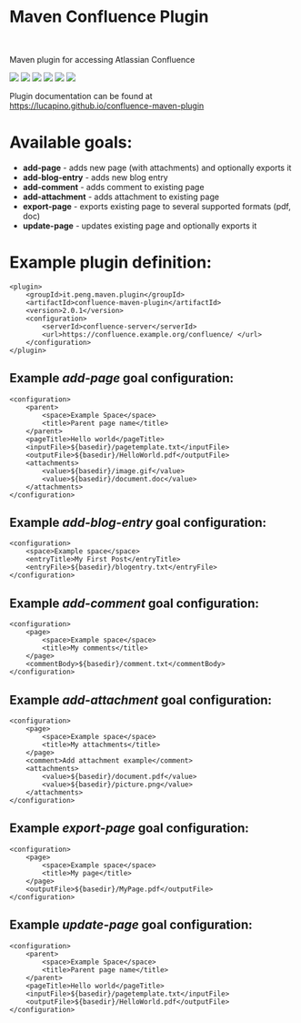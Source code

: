 <h1>Maven Confluence Plugin</h1><br>

Maven plugin for accessing Atlassian Confluence

[![][Build Status img]][Build Status]
[![][Coverage Status img]][Coverage Status]
[![][Dependency Status img]][Dependency Status]
[![][license img]][license]
[![][Maven Central img]][Maven Central]
[![][Javadocs img]][Javadocs]

Plugin documentation can be found at https://lucapino.github.io/confluence-maven-plugin

Available goals:
================
* **add-page** - adds new page (with attachments) and optionally exports it
* **add-blog-entry** - adds new blog entry
* **add-comment** - adds comment to existing page
* **add-attachment** - adds attachment to existing page
* **export-page** - exports existing page to several supported formats (pdf, doc)
* **update-page** - updates existing page and optionally exports it

Example plugin definition:
==========================
    <plugin>
        <groupId>it.peng.maven.plugin</groupId>
        <artifactId>confluence-maven-plugin</artifactId>
        <version>2.0.1</version>
        <configuration>
            <serverId>confluence-server</serverId>
            <url>https://confluence.example.org/confluence/ </url>
        </configuration>
    </plugin>

Example _add-page_ goal configuration:
-------------------------------------
    <configuration>
        <parent>
            <space>Example Space</space>
            <title>Parent page name</title>
        </parent>
        <pageTitle>Hello world</pageTitle>
        <inputFile>${basedir}/pagetemplate.txt</inputFile>
        <outputFile>${basedir}/HelloWorld.pdf</outputFile>
        <attachments>
            <value>${basedir}/image.gif</value>
            <value>${basedir}/document.doc</value>
        </attachments>
    </configuration>

Example _add-blog-entry_ goal configuration:
------------------------------------------
    <configuration>
        <space>Example space</space>
        <entryTitle>My First Post</entryTitle>
        <entryFile>${basedir}/blogentry.txt</entryFile>
    </configuration>

Example _add-comment_ goal configuration:
----------------------------------------
    <configuration>
        <page>
            <space>Example space</space>
            <title>My comments</title>
        </page>
        <commentBody>${basedir}/comment.txt</commentBody>
    </configuration>

Example _add-attachment_ goal configuration:
-------------------------------------------
    <configuration>
        <page>
            <space>Example space</space>
            <title>My attachments</title>
        </page>
        <comment>Add attachment example</comment>
        <attachments>
            <value>${basedir}/document.pdf</value>
            <value>${basedir}/picture.png</value>
        </attachments>
    </configuration>

Example _export-page_ goal configuration:
----------------------------------------
    <configuration>
        <page>
            <space>Example space</space>
            <title>My page</title>
        </page>
        <outputFile>${basedir}/MyPage.pdf</outputFile>
    </configuration>

Example _update-page_ goal configuration:
-------------------------------------
    <configuration>
        <parent>
            <space>Example Space</space>
            <title>Parent page name</title>
        </parent>
        <pageTitle>Hello world</pageTitle>
        <inputFile>${basedir}/pagetemplate.txt</inputFile>
        <outputFile>${basedir}/HelloWorld.pdf</outputFile>
    </configuration>

[Build Status]:https://travis-ci.org/lucapino/confluence-maven-plugin
[Build Status img]:https://travis-ci.org/lucapino/confluence-maven-plugin.svg?branch=master

[Coverage Status]:https://codecov.io/gh/lucapino/confluence-maven-plugin
[Coverage Status img]:https://codecov.io/gh/lucapino/confluence-maven-plugin/branch/master/graph/badge.svg

[Dependency Status]:https://snyk.io/test/github/lucapino/confluence-maven-plugin
[Dependency Status img]:https://snyk.io/test/github/lucapino/confluence-maven-plugin/badge.svg?style=flat

[license]:LICENSE
[license img]:https://img.shields.io/badge/license-Apache%202-blue.svg

[Maven Central]:https://maven-badges.herokuapp.com/maven-central/com.github.lucapino/confluence-maven-plugin
[Maven Central img]:https://maven-badges.herokuapp.com/maven-central/com.github.lucapino/confluence-maven-plugin/badge.svg

[Javadocs]:http://www.javadoc.io/doc/com.github.lucapino/confluence-maven-plugin
[Javadocs img]:http://javadoc.io/badge/com.github.lucapino/confluence-maven-plugin.svg
